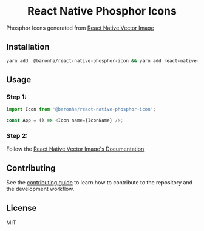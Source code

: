 <p align="center">
  <h1 align="center">React Native Phosphor Icons</h1>
</p>

Phosphor Icons generated from [React Native Vector Image](https://github.com/oblador/react-native-vector-image)

## Installation

```sh
yarn add  @baronha/react-native-phosphor-icon && yarn add react-native-vector-image
```

## Usage

### Step 1:

```js
import Icon from '@baronha/react-native-phosphor-icon';

const App = () => <Icon name={IconName} />;
```

### Step 2:

Follow the [React Native Vector Image's Documentation](https://github.com/oblador/react-native-vector-image#step-2-generate-native-assets)

## Contributing

See the [contributing guide](CONTRIBUTING.md) to learn how to contribute to the repository and the development workflow.

## License

MIT
